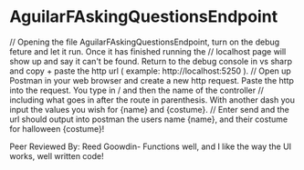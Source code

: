 # AguilarFAskingQuestionsEndpoint

// Opening the file AguilarFAskingQuestionsEndpoint, turn on the debug feture and let it run. Once it has finished running the
// localhost page will show up and say it can't be found. Return to the debug console in vs sharp and copy + paste the http url ( example: http://localhost:5250 ).
// Open up Postman in your web browser and create a new http request. Paste the http into the request. You type in / and then the name of the controller
// including what goes in after the route in parenthesis. With another dash you input the values you wish for {name} and {costume}.
// Enter send and the url should output into postman the users name {name}, and their costume for halloween {costume}!

Peer Reviewed By: Reed Goowdin- Functions well, and I like the way the UI works, well written code!
